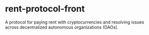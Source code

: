 # rent-protocol-front
A protocol for paying rent with cryptocurrencies and resolving issues across decentralized autonomous organizations (DAOs).
